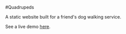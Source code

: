#Quadrupeds

A static website built for a friend's dog walking service.

See a live demo [here](http://www.quadrupedsllc.com/).

